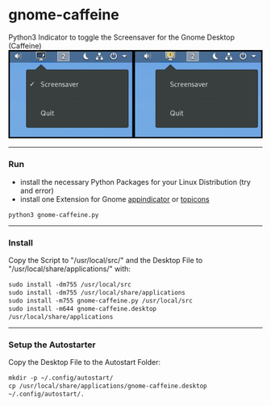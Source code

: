 # gnome-caffeine
Python3 Indicator to toggle the Screensaver for the Gnome Desktop (Caffeine)
![Alt text](/screenshot.png?raw=true "Screenshot")
___
### Run
- install the necessary Python Packages for your Linux Distribution (try and error)
- install one Extension for Gnome [appindicator](https://extensions.gnome.org/extension/615/appindicator-support/) or [topicons](https://extensions.gnome.org/extension/1031/topicons/)
```
python3 gnome-caffeine.py
```
___
### Install
Copy the Script to "/usr/local/src/" and the Desktop File to "/usr/local/share/applications/" with:
```
sudo install -dm755 /usr/local/src
sudo install -dm755 /usr/local/share/applications
sudo install -m755 gnome-caffeine.py /usr/local/src
sudo install -m644 gnome-caffeine.desktop /usr/local/share/applications
```
___
### Setup the Autostarter
Copy the Desktop File to the Autostart Folder:
```
mkdir -p ~/.config/autostart/
cp /usr/local/share/applications/gnome-caffeine.desktop ~/.config/autostart/.
```

